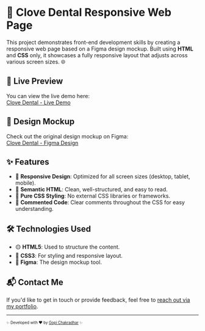 # 🦷 Clove Dental Responsive Web Page

This project demonstrates front-end development skills by creating a responsive web page based on a Figma design mockup. Built using **HTML** and **CSS** only, it showcases a fully responsive layout that adjusts across various screen sizes. 🌐

## 🌟 Live Preview

You can view the live demo here:  
[Clove Dental - Live Demo](https://clovedentalgopi.netlify.app/)

## 📸 Design Mockup

Check out the original design mockup on Figma:  
[Clove Dental - Figma Design](https://www.figma.com/design/nAkCH9e2NDKTBht6NAfUOP/Clove-Dental-Gopi?node-id=0-1&t=gNbYW5dsRGgClqkd-1)

## ✨ Features

- 📱 **Responsive Design**: Optimized for all screen sizes (desktop, tablet, mobile).
- 🧼 **Semantic HTML**: Clean, well-structured, and easy to read.
- 🎨 **Pure CSS Styling**: No external CSS libraries or frameworks.
- 💬 **Commented Code**: Clear comments throughout the CSS for easy understanding.

## 🛠️ Technologies Used

- 🟡 **HTML5**: Used to structure the content.
- 🔵 **CSS3**: For styling and responsive layout.
- 🎨 **Figma**: The design mockup tool.

## 📬 Contact Me

If you'd like to get in touch or provide feedback, feel free to [reach out via my portfolio](https://mgopiportfolios.netlify.app/).

---

<sub><sup>✨ Developed with ❤️ by [Gopi Chakradhar](https://github.com/Gopi1603) ✨</sup></sub>
